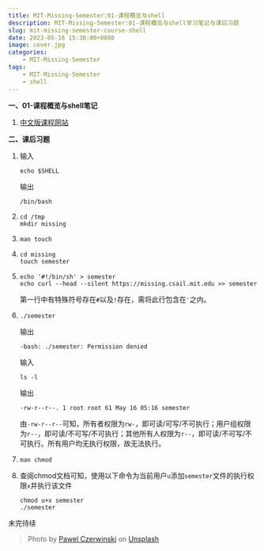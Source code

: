 ```yaml
---
title: MIT-Missing-Semester:01-课程概览与shell
description: MIT-Missing-Semester:01-课程概览与shell学习笔记与课后习题
slug: mit-missing-semester-course-shell
date: 2023-05-16 15:30:00+0800
image: cover.jpg
categories:
    - MIT-Missing-Semester
tags:
    - MIT-Missing-Semester
    - shell
---
```

**一、01-课程概览与shell笔记**

1. [中文版课程网站](https://missing-semester-cn.github.io/2020/course-shell/)

**二、课后习题**

1. 
    输入
    ````shell
    echo $SHELL
    ````
    输出
    ````
    /bin/bash
    ````

2. 
    ````shell
    cd /tmp
    mkdir missing
    ````

3. 
    ````shell
    man touch
    ````

4. 
    ````shell
    cd missing
    touch semester
    ````

5. 
    ````shell
    echo '#!/bin/sh' > semester
    echo curl --head --silent https://missing.csail.mit.edu >> semester
    ````
    第一行中有特殊符号存在`#`以及`!`存在，需将此行包含在`'`之内。

6.
    ````shell
    ./semester
    ````
    输出
    ````shell
    -bash: ./semester: Permission denied
    ````

    输入
    ````shell
    ls -l
    ````
    输出
    ````shell
    -rw-r--r--. 1 root root 61 May 16 05:16 semester
    ````

    由`-rw-r--r--`可知，所有者权限为`rw-`，即可读/可写/不可执行；用户组权限为`r--`，即可读/不可写/不可执行；其他所有人权限为`r--`，即可读/不可写/不可执行。所有用户均无执行权限，故无法执行。

7. 
    ````shell
    man chmod
    ````

8. 
    查阅chmod文档可知，使用以下命令为当前用户`u`添加`semester`文件的执行权限`x`并执行该文件
    ````shell
    chmod u+x semester
    ./semester
    ````
    
未完待续



> Photo by [Pawel Czerwinski](https://unsplash.com/@pawel_czerwinski) on [Unsplash](https://unsplash.com/)
